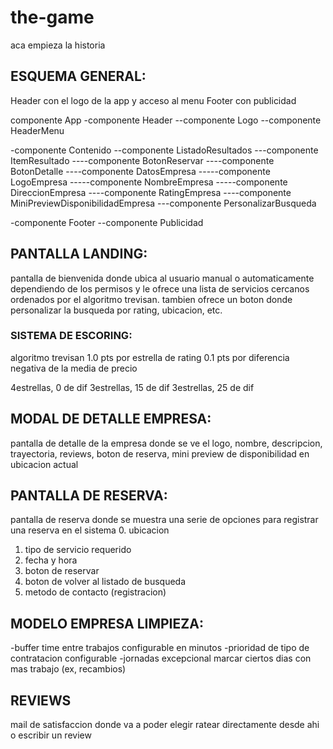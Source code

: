 # the-game
aca empieza la historia

## ESQUEMA GENERAL:
Header con el logo de la app y acceso al menu
Footer con publicidad

componente App 
-componente Header
--componente Logo
--componente HeaderMenu

-componente Contenido
--componente ListadoResultados
---componente ItemResultado
----componente BotonReservar
----componente BotonDetalle
----componente DatosEmpresa
-----componente LogoEmpresa
-----componente NombreEmpresa
-----componente DireccionEmpresa
----componente RatingEmpresa
----componente MiniPreviewDisponibilidadEmpresa
---componente PersonalizarBusqueda

-componente Footer
--componente Publicidad

## PANTALLA LANDING:
pantalla de bienvenida donde ubica al usuario manual o automaticamente dependiendo de los permisos y le ofrece una lista de servicios cercanos ordenados por el algoritmo trevisan. tambien ofrece un boton donde personalizar la busqueda por rating, ubicacion, etc.

### SISTEMA DE ESCORING:
algoritmo trevisan
1.0 pts por estrella de rating
0.1 pts por diferencia negativa de la media de precio

4estrellas, 0 de dif
3estrellas, 15 de dif 
3estrellas, 25 de dif

## MODAL DE DETALLE EMPRESA:
pantalla de detalle de la empresa donde se ve el logo, nombre, descripcion, trayectoria, reviews, boton de reserva, mini preview de disponibilidad en ubicacion actual

## PANTALLA DE RESERVA:
pantalla de reserva donde se muestra una serie de opciones para registrar una reserva en el sistema
0. ubicacion
1. tipo de servicio requerido
2. fecha y hora
3. boton de reservar
4. boton de volver al listado de busqueda
5. metodo de contacto (registracion)

## MODELO EMPRESA LIMPIEZA:
-buffer time entre trabajos configurable en minutos
-prioridad de tipo de contratacion configurable
-jornadas excepcional marcar ciertos dias con mas trabajo (ex, recambios)

## REVIEWS
mail de satisfaccion donde va a poder elegir ratear directamente desde ahi o escribir un review

